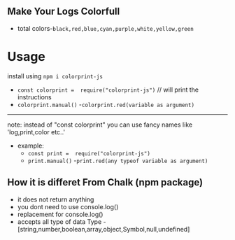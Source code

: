## Make Your Logs Colorfull

- total colors-`black,red,blue,cyan,purple,white,yellow,green`

# Usage

install using
`npm i colorprint-js`

- `const colorprint =  require("colorprint-js")`
  // will print the instructions
- `colorprint.manual()` -`colorprint.red(variable as argument)`

---

note: instead of "const colorprint" you can use fancy names like 'log,print,color etc..'

- example:
  - `const print =  require("colorprint-js")`
  - `print.manual()` -`print.red(any typeof variable as argument)`

## How it is differet From Chalk (npm package)

- it does not return anything
- you dont need to use console.log()
- replacement for console.log()
- accepts all type of data Type -[string,number,boolean,array,object,Symbol,null,undefined]
